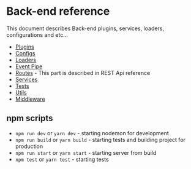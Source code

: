 # Back-end reference

This document describes Back-end plugins, services, loaders, configurations and etc...

- [Plugins](./01_Plugins/index.md)
- [Configs](./02_Configs/index.md)
- [Loaders](./03_Loaders/index.md)
- [Event Pipe](./04_Pipe/index.md)
- [Routes](../01_Rest_Api/index.md) - This part is described in REST Api reference
- [Services](./05_Services/index.md)
- [Tests](./06_Tests/index.md)
- [Utils](./07_Utils/index.md)
- [Middleware](./08_Middleware/index.md)

## npm scripts

- `npm run dev` or `yarn dev` - starting nodemon for development
- `npm run build` or `yarn build` - starting tests and building project for production
- `npm run start` or `yarn start` - starting server from build
- `npm test` or `yarn test` - starting tests
